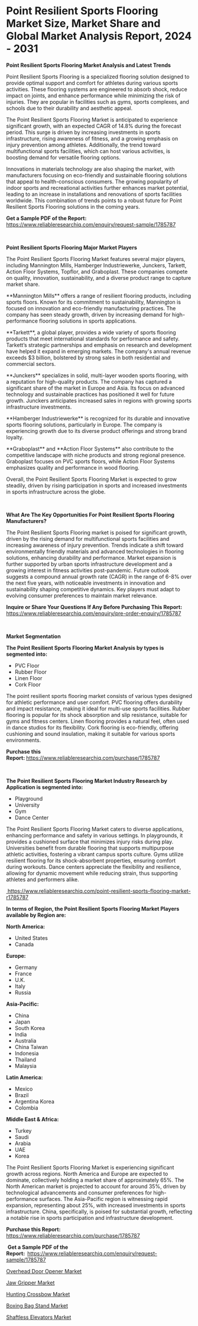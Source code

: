 <p><h1>Point Resilient Sports Flooring Market Size, Market Share and Global Market Analysis Report, 2024 - 2031</h1></p><p><strong>Point Resilient Sports Flooring Market Analysis and Latest Trends</strong></p>
<p><p>Point Resilient Sports Flooring is a specialized flooring solution designed to provide optimal support and comfort for athletes during various sports activities. These flooring systems are engineered to absorb shock, reduce impact on joints, and enhance performance while minimizing the risk of injuries. They are popular in facilities such as gyms, sports complexes, and schools due to their durability and aesthetic appeal.</p><p>The Point Resilient Sports Flooring Market is anticipated to experience significant growth, with an expected CAGR of 14.8% during the forecast period. This surge is driven by increasing investments in sports infrastructure, rising awareness of fitness, and a growing emphasis on injury prevention among athletes. Additionally, the trend toward multifunctional sports facilities, which can host various activities, is boosting demand for versatile flooring options.</p><p>Innovations in materials technology are also shaping the market, with manufacturers focusing on eco-friendly and sustainable flooring solutions that appeal to health-conscious consumers. The growing popularity of indoor sports and recreational activities further enhances market potential, leading to an increase in installations and renovations of sports facilities worldwide. This combination of trends points to a robust future for Point Resilient Sports Flooring solutions in the coming years.</p></p>
<p><strong>Get a Sample PDF of the Report:&nbsp;</strong> <a href="https://www.reliableresearchiq.com/enquiry/request-sample/1785787?utm_campaign=1102&utm_medium=2&utm_source=Github&utm_content=ia&utm_term=19122024&utm_id=point-resilient-sports-flooring">https://www.reliableresearchiq.com/enquiry/request-sample/1785787</a></p>
<p>&nbsp;</p>
<p><strong>Point Resilient Sports Flooring Major Market Players</strong></p>
<p><p>The Point Resilient Sports Flooring Market features several major players, including Mannington Mills, Hamberger Industriewerke, Junckers, Tarkett, Action Floor Systems, Topflor, and Graboplast. These companies compete on quality, innovation, sustainability, and a diverse product range to capture market share.</p><p>**Mannington Mills** offers a range of resilient flooring products, including sports floors. Known for its commitment to sustainability, Mannington is focused on innovation and eco-friendly manufacturing practices. The company has seen steady growth, driven by increasing demand for high-performance flooring solutions in sports applications.</p><p>**Tarkett**, a global player, provides a wide variety of sports flooring products that meet international standards for performance and safety. Tarkett’s strategic partnerships and emphasis on research and development have helped it expand in emerging markets. The company's annual revenue exceeds $3 billion, bolstered by strong sales in both residential and commercial sectors.</p><p>**Junckers** specializes in solid, multi-layer wooden sports flooring, with a reputation for high-quality products. The company has captured a significant share of the market in Europe and Asia. Its focus on advanced technology and sustainable practices has positioned it well for future growth. Junckers anticipates increased sales in regions with growing sports infrastructure investments.</p><p>**Hamberger Industriewerke** is recognized for its durable and innovative sports flooring solutions, particularly in Europe. The company is experiencing growth due to its diverse product offerings and strong brand loyalty.</p><p>**Graboplast** and **Action Floor Systems** also contribute to the competitive landscape with niche products and strong regional presence. Graboplast focuses on PVC sports floors, while Action Floor Systems emphasizes quality and performance in wood flooring.</p><p>Overall, the Point Resilient Sports Flooring Market is expected to grow steadily, driven by rising participation in sports and increased investments in sports infrastructure across the globe.</p></p>
<p>&nbsp;</p>
<p><strong>What Are The Key Opportunities For Point Resilient Sports Flooring Manufacturers?</strong></p>
<p><p>The Point Resilient Sports Flooring market is poised for significant growth, driven by the rising demand for multifunctional sports facilities and increasing awareness of injury prevention. Trends indicate a shift toward environmentally friendly materials and advanced technologies in flooring solutions, enhancing durability and performance. Market expansion is further supported by urban sports infrastructure development and a growing interest in fitness activities post-pandemic. Future outlook suggests a compound annual growth rate (CAGR) in the range of 6-8% over the next five years, with noticeable investments in innovation and sustainability shaping competitive dynamics. Key players must adapt to evolving consumer preferences to maintain market relevance.</p></p>
<p><strong>Inquire or Share Your Questions If Any Before Purchasing This Report:</strong> <a href="https://www.reliableresearchiq.com/enquiry/pre-order-enquiry/1785787?utm_campaign=1102&utm_medium=2&utm_source=Github&utm_content=ia&utm_term=19122024&utm_id=point-resilient-sports-flooring">https://www.reliableresearchiq.com/enquiry/pre-order-enquiry/1785787</a></p>
<p>&nbsp;</p>
<p><strong>Market Segmentation</strong></p>
<p><strong>The Point Resilient Sports Flooring Market Analysis by types is segmented into:</strong></p>
<p><ul><li>PVC Floor</li><li>Rubber Floor</li><li>Linen Floor</li><li>Cork Floor</li></ul></p>
<p><p>The point resilient sports flooring market consists of various types designed for athletic performance and user comfort. PVC flooring offers durability and impact resistance, making it ideal for multi-use sports facilities. Rubber flooring is popular for its shock absorption and slip resistance, suitable for gyms and fitness centers. Linen flooring provides a natural feel, often used in dance studios for its flexibility. Cork flooring is eco-friendly, offering cushioning and sound insulation, making it suitable for various sports environments.</p></p>
<p><strong>Purchase this Report:&nbsp;</strong><a href="https://www.reliableresearchiq.com/purchase/1785787?utm_campaign=1102&utm_medium=2&utm_source=Github&utm_content=ia&utm_term=19122024&utm_id=point-resilient-sports-flooring">https://www.reliableresearchiq.com/purchase/1785787</a></p>
<p>&nbsp;</p>
<p><strong>The Point Resilient Sports Flooring Market Industry Research by Application is segmented into:</strong></p>
<p><ul><li>Playground</li><li>University</li><li>Gym</li><li>Dance Center</li></ul></p>
<p><p>The Point Resilient Sports Flooring Market caters to diverse applications, enhancing performance and safety in various settings. In playgrounds, it provides a cushioned surface that minimizes injury risks during play. Universities benefit from durable flooring that supports multipurpose athletic activities, fostering a vibrant campus sports culture. Gyms utilize resilient flooring for its shock-absorbent properties, ensuring comfort during workouts. Dance centers appreciate the flexibility and resilience, allowing for dynamic movement while reducing strain, thus supporting athletes and performers alike.</p></p>
<p><a href="https://www.reliableresearchiq.com/point-resilient-sports-flooring-market-r1785787?utm_campaign=1102&utm_medium=2&utm_source=Github&utm_content=ia&utm_term=19122024&utm_id=point-resilient-sports-flooring">&nbsp;https://www.reliableresearchiq.com/point-resilient-sports-flooring-market-r1785787</a></p>
<p><strong>In terms of Region, the Point Resilient Sports Flooring Market Players available by Region are:</strong></p>
<p>
    <p> <strong> North America: </strong>
        <ul>
            <li>United States</li>
            <li>Canada</li>
        </ul>
        </p> 
    <p> <strong> Europe: </strong>
        <ul>
            <li>Germany</li>
            <li>France</li>
            <li>U.K.</li>
            <li>Italy</li>
            <li>Russia</li>
        </ul>
        </p> 
    <p> <strong> Asia-Pacific: </strong>
        <ul>
            <li>China</li>
            <li>Japan</li>
            <li>South Korea</li>
            <li>India</li>
            <li>Australia</li>
            <li>China Taiwan</li>
            <li>Indonesia</li>
            <li>Thailand</li>
            <li>Malaysia</li>
        </ul>
        </p> 
    <p> <strong> Latin America: </strong>
        <ul>
            <li>Mexico</li>
            <li>Brazil</li>
            <li>Argentina Korea</li>
            <li>Colombia</li>
        </ul>
        </p> 
    <p> <strong> Middle East & Africa: </strong>
        <ul>
            <li>Turkey</li>
            <li>Saudi</li>
            <li>Arabia</li>
            <li>UAE</li>
            <li>Korea</li>
        </ul>
    </p>
    </p>
<p><p>The Point Resilient Sports Flooring Market is experiencing significant growth across regions. North America and Europe are expected to dominate, collectively holding a market share of approximately 65%. The North American market is projected to account for around 35%, driven by technological advancements and consumer preferences for high-performance surfaces. The Asia-Pacific region is witnessing rapid expansion, representing about 25%, with increased investments in sports infrastructure. China, specifically, is poised for substantial growth, reflecting a notable rise in sports participation and infrastructure development.</p></p>
<p><strong>Purchase this Report: </strong><a href="https://www.reliableresearchiq.com/purchase/1785787?utm_campaign=1102&utm_medium=2&utm_source=Github&utm_content=ia&utm_term=19122024&utm_id=point-resilient-sports-flooring">https://www.reliableresearchiq.com/purchase/1785787</a></p>
<p>&nbsp;<strong>Get a Sample PDF of the Report:&nbsp;&nbsp;</strong><a href="https://www.reliableresearchiq.com/enquiry/request-sample/1785787?utm_campaign=1102&utm_medium=2&utm_source=Github&utm_content=ia&utm_term=19122024&utm_id=point-resilient-sports-flooring">https://www.reliableresearchiq.com/enquiry/request-sample/1785787</a></p>
<p><strong></strong></p>
<p><p><a href="https://www.linkedin.com/pulse/comprehensive-analysis-overhead-door-opener-market-share-size-3fexe?utm_campaign=1102&utm_medium=2&utm_source=Github&utm_content=ia&utm_term=19122024&utm_id=point-resilient-sports-flooring">Overhead Door Opener Market</a></p><p><a href="https://www.linkedin.com/pulse/market-growth-forecast-jaw-gripper-industry-expected-67-cagr-3yy0e?utm_campaign=1102&utm_medium=2&utm_source=Github&utm_content=ia&utm_term=19122024&utm_id=point-resilient-sports-flooring">Jaw Gripper Market</a></p><p><a href="https://www.linkedin.com/pulse/market-trends-hunting-crossbow-industry-current-size-share-myymf?utm_campaign=1102&utm_medium=2&utm_source=Github&utm_content=ia&utm_term=19122024&utm_id=point-resilient-sports-flooring">Hunting Crossbow Market</a></p><p><a href="https://www.linkedin.com/pulse/boxing-bag-stand-market-expansion-industry-dynamics-regional-sskyf?utm_campaign=1102&utm_medium=2&utm_source=Github&utm_content=ia&utm_term=19122024&utm_id=point-resilient-sports-flooring">Boxing Bag Stand Market</a></p><p><a href="https://www.linkedin.com/pulse/thorough-examination-size-dynamics-expected-growth-shaftless-pznve?utm_campaign=1102&utm_medium=2&utm_source=Github&utm_content=ia&utm_term=19122024&utm_id=point-resilient-sports-flooring">Shaftless Elevators Market</a></p></p>